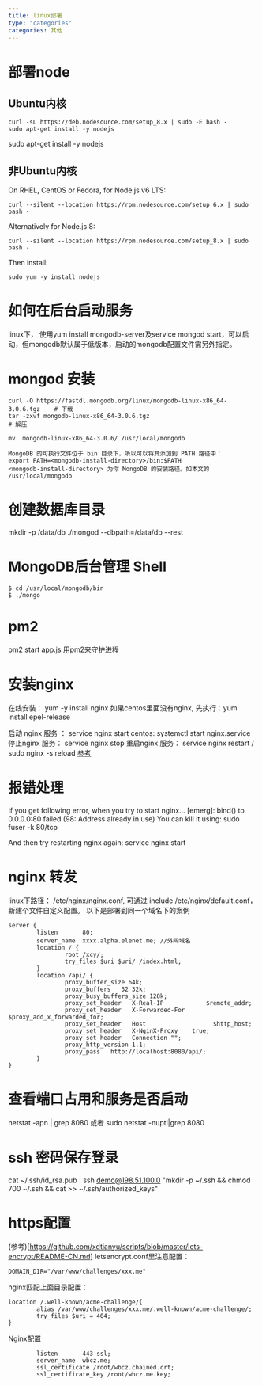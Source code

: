 ```yaml
---
title: linux部署
type: "categories"
categories: 其他
---
```


# 部署node
## Ubuntu内核
```
curl -sL https://deb.nodesource.com/setup_8.x | sudo -E bash -
sudo apt-get install -y nodejs
```

sudo apt-get install -y nodejs
## 非Ubuntu内核
On RHEL, CentOS or Fedora, for Node.js v6 LTS:
```
curl --silent --location https://rpm.nodesource.com/setup_6.x | sudo bash -
```
Alternatively for Node.js 8:
```
curl --silent --location https://rpm.nodesource.com/setup_8.x | sudo bash -
```
Then install:
```
sudo yum -y install nodejs
```

# 如何在后台启动服务
linux下， 使用yum install mongodb-server及service mongod start，可以启动，但mongodb默认属于低版本，启动的mongodb配置文件需另外指定。

# mongod 安装
```
curl -O https://fastdl.mongodb.org/linux/mongodb-linux-x86_64-3.0.6.tgz    # 下载
tar -zxvf mongodb-linux-x86_64-3.0.6.tgz                                   # 解压

mv  mongodb-linux-x86_64-3.0.6/ /usr/local/mongodb 

MongoDB 的可执行文件位于 bin 目录下，所以可以将其添加到 PATH 路径中：
export PATH=<mongodb-install-directory>/bin:$PATH
<mongodb-install-directory> 为你 MongoDB 的安装路径。如本文的 /usr/local/mongodb
```
# 创建数据库目录

mkdir -p /data/db
./mongod --dbpath=/data/db --rest

# MongoDB后台管理 Shell
```
$ cd /usr/local/mongodb/bin
$ ./mongo
```

# pm2
pm2 start app.js  用pm2来守护进程

# 安装nginx
在线安装： yum -y install nginx
如果centos里面没有nginx, 先执行：yum install epel-release

启动 nginx 服务 ： service nginx start
centos: systemctl start nginx.service
停止nginx 服务： service nginx stop
重启nginx 服务： service nginx restart    / sudo nginx -s reload
[参考](https://segmentfault.com/a/1190000007116797)

# 报错处理
If you get following error, when you try to start nginx…
[emerg]: bind() to 0.0.0.0:80 failed (98: Address already in use)
You can kill it using:
sudo fuser -k 80/tcp

And then try restarting nginx again:
service nginx start

# nginx 转发
linux下路径： /etc/nginx/nginx.conf, 可通过 include /etc/nginx/default.conf， 新建个文件自定义配置。
以下是部署到同一个域名下的案例
```
server {
        listen       80;
        server_name  xxxx.alpha.elenet.me; //外网域名
        location / {
                root /xcy/;
                try_files $uri $uri/ /index.html;
        }
        location /api/ {
                proxy_buffer_size 64k;
                proxy_buffers   32 32k;
                proxy_busy_buffers_size 128k;
                proxy_set_header   X-Real-IP            $remote_addr;
                proxy_set_header   X-Forwarded-For  $proxy_add_x_forwarded_for;
                proxy_set_header   Host                   $http_host;
                proxy_set_header   X-NginX-Proxy    true;
                proxy_set_header   Connection "";
                proxy_http_version 1.1;
                proxy_pass   http://localhost:8080/api/;
        }
}
```

# 查看端口占用和服务是否启动
netstat -apn | grep 8080
或者 sudo netstat -nuptl|grep 8080
# ssh 密码保存登录
cat ~/.ssh/id_rsa.pub | ssh demo@198.51.100.0 "mkdir -p ~/.ssh && chmod 700 ~/.ssh && cat >>  ~/.ssh/authorized_keys"
# https配置
(参考)[https://github.com/xdtianyu/scripts/blob/master/lets-encrypt/README-CN.md]
letsencrypt.conf里注意配置： 
```
DOMAIN_DIR="/var/www/challenges/xxx.me"
```
nginx匹配上面目录配置： 
```
location /.well-known/acme-challenge/{
        alias /var/www/challenges/xxx.me/.well-known/acme-challenge/;
        try_files $uri = 404;
}
```
Nginx配置
```
        listen       443 ssl;
        server_name  wbcz.me;
        ssl_certificate /root/wbcz.chained.crt;
        ssl_certificate_key /root/wbcz.me.key;
```


